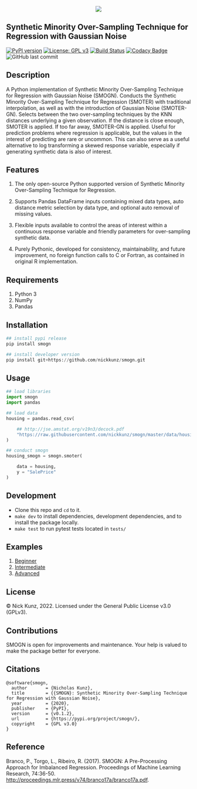 <div align="center">
  <img src="https://github.com/nickkunz/smogn/blob/master/media/images/smogn_banner.png">
</div>

## Synthetic Minority Over-Sampling Technique for Regression with Gaussian Noise

[![PyPI version](https://badge.fury.io/py/smogn.svg)](https://badge.fury.io/py/smogn)
[![License: GPL v3](https://img.shields.io/badge/License-GPLv3-blue.svg)](https://www.gnu.org/licenses/gpl-3.0)
[![Build Status](https://travis-ci.com/nickkunz/smogn.svg?branch=master)](https://travis-ci.com/nickkunz/smogn)
[![Codacy Badge](https://api.codacy.com/project/badge/Grade/1bfe5a201f3b4a9787c6cf4b365736ed)](https://www.codacy.com/manual/nickkunz/smogn?utm_source=github.com&utm_medium=referral&utm_content=nickkunz/smogn&utm_campaign=Badge_Grade)
![GitHub last commit](https://img.shields.io/github/last-commit/nickkunz/smogn)

## Description

A Python implementation of Synthetic Minority Over-Sampling Technique for
Regression with Gaussian Noise (SMOGN). Conducts the Synthetic Minority
Over-Sampling Technique for Regression (SMOTER) with traditional interpolation,
as well as with the introduction of Gaussian Noise (SMOTER-GN). Selects between
the two over-sampling techniques by the KNN distances underlying a given
observation. If the distance is close enough, SMOTER is applied. If too far
away, SMOTER-GN is applied. Useful for prediction problems where regression is
applicable, but the values in the interest of predicting are rare or uncommon.
This can also serve as a useful alternative to log transforming a skewed
response variable, especially if generating synthetic data is also of interest.
<br>

## Features

1. The only open-source Python supported version of Synthetic Minority
   Over-Sampling Technique for Regression.

2. Supports Pandas DataFrame inputs containing mixed data types, auto distance
   metric selection by data type, and optional auto removal of missing values.

3. Flexible inputs available to control the areas of interest within a
   continuous response variable and friendly parameters for over-sampling
   synthetic data.

4. Purely Pythonic, developed for consistency, maintainability, and future
   improvement, no foreign function calls to C or Fortran, as contained in
   original R implementation.

## Requirements

1. Python 3
2. NumPy
3. Pandas

## Installation

```python
## install pypi release
pip install smogn

## install developer version
pip install git+https://github.com/nickkunz/smogn.git
```

## Usage

```python
## load libraries
import smogn
import pandas

## load data
housing = pandas.read_csv(

    ## http://jse.amstat.org/v19n3/decock.pdf
    "https://raw.githubusercontent.com/nickkunz/smogn/master/data/housing.csv"
)

## conduct smogn
housing_smogn = smogn.smoter(

    data = housing,
    y = "SalePrice"
)
```

## Development

- Clone this repo and `cd` to it.
- `make dev` to install dependencies, development dependencies, and to install
  the package locally.
- `make test` to run pytest tests located in `tests/`

## Examples

1. [Beginner](https://github.com/nickkunz/smogn/blob/master/examples/smogn_example_1_beg.ipynb)
   <br>
2. [Intermediate](https://github.com/nickkunz/smogn/blob/master/examples/smogn_example_2_int.ipynb)
   <br>
3. [Advanced](https://github.com/nickkunz/smogn/blob/master/examples/smogn_example_3_adv.ipynb)
   <br>

## License

© Nick Kunz, 2022. Licensed under the General Public License v3.0 (GPLv3).

## Contributions

SMOGN is open for improvements and maintenance. Your help is valued to make the
package better for everyone.

## Citations

```
@software{smogn,
  author       = {Nicholas Kunz},
  title        = {{SMOGN}: Synthetic Minority Over-Sampling Technique for Regression with Gaussian Noise},
  year         = {2020},
  publisher    = {PyPI},
  version      = {v0.1.2},
  url          = {https://pypi.org/project/smogn/},
  copyright    = {GPL v3.0}
}
```

## Reference

Branco, P., Torgo, L., Ribeiro, R. (2017). SMOGN: A Pre-Processing Approach for
Imbalanced Regression. Proceedings of Machine Learning Research, 74:36-50.
http://proceedings.mlr.press/v74/branco17a/branco17a.pdf.
